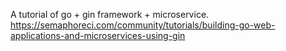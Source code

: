A tutorial of go + gin framework + microservice. 
https://semaphoreci.com/community/tutorials/building-go-web-applications-and-microservices-using-gin
